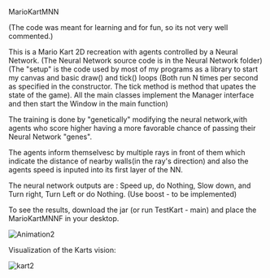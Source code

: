 
MarioKartMNN

(The code was meant for learning and for fun, so its not very well commented.)

This is a Mario Kart 2D recreation with agents controlled by a Neural Network. (The Neural Network source code is in the Neural Network folder)
(The "setup" is the code used by most of my programs as a library to start my canvas and basic draw() and tick() loops (Both run N times per second as specified in the constructor. The tick method is method that upates the state of the game). All the main classes implement the Manager interface and then start the Window in the main function)

The training is done by "genetically" modifying the neural network,with agents who score higher having a more favorable chance of passing their Neural Network "genes".

The agents inform themselvesc by multiple rays in front of them which indicate the distance of nearby walls(in the ray's direction) and also the agents speed is inputed into its first layer of the NN.

The neural network outputs are : Speed up, do Nothing, Slow down, and Turn right, Turn Left or do Nothing. (Use boost - to be implemented)

To see the results, download the jar (or run TestKart - main) and place the MarioKartMNNF in your desktop.

![Animation2](https://user-images.githubusercontent.com/86021222/152413801-7f88d220-f123-4b84-97f1-4e12577c022b.gif)

Visualization of the Karts vision:

![kart2](https://user-images.githubusercontent.com/86021222/152414152-26050265-4f99-4306-a2f4-6537919ce212.png)


